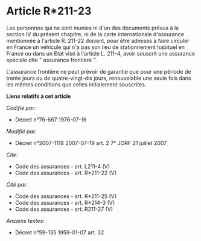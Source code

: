 # Article R*211-23

Les personnes qui ne sont munies ni d'un des documents prévus à la section IV du présent chapitre, ni de la carte
internationale d'assurance mentionnée à l'article R. 211-22 doivent, pour être admises à faire circuler en France un véhicule
qui n'a pas son lieu de stationnement habituel en France ou dans un Etat visé à l'article L. 211-4, avoir souscrit une
assurance spéciale dite " assurance frontière ".

L'assurance frontière ne peut prévoir de garantie que pour une période de trente jours ou de quatre-vingt-dix jours,
renouvelable une seule fois dans les mêmes conditions que celles initialement souscrites.

**Liens relatifs à cet article**

_Codifié par_:

  - Décret n°76-667 1976-07-16

_Modifié par_:

  - Décret n°2007-1118 2007-07-19 art. 2 7° JORF 21 juillet 2007

_Cite_:

  - Code des assurances - art. L211-4 (V)
  - Code des assurances - art. R*211-22 (V)

_Cité par_:

  - Code des assurances - art. R*211-25 (V)
  - Code des assurances - art. R*214-3 (V)
  - Code des assurances - art. R211-27 (V)

_Anciens textes_:

  - Décret n°59-135 1959-01-07 art. 32
